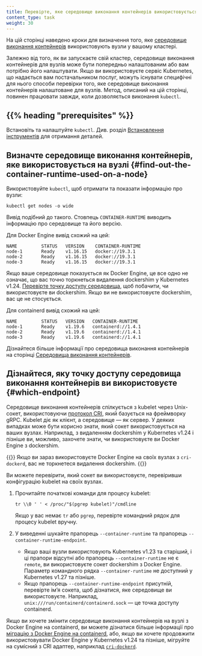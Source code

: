 ```yaml
---
title: Перевірте, яке середовище виконання контейнерів використовується на вузлі
content_type: task
weight: 30
---
```


<!-- overview -->

На цій сторінці наведено кроки для визначення того, яке [середовище виконання контейнерів](/uk/docs/setup/production-environment/container-runtimes/) використовують вузли у вашому кластері.

Залежно від того, як ви запускаєте свій кластер, середовище виконання контейнерів для вузлів може бути попередньо налаштованим або вам потрібно його налаштувати. Якщо ви використовуєте сервіс Kubernetes, що надається вам постачальником послуг, можуть існувати специфічні для нього способи перевірки того, яке середовище виконання контейнерів налаштоване для вузлів. Метод, описаний на цій сторінці, повинен працювати завжди, коли дозволяється виконання `kubectl`.

## {{% heading "prerequisites" %}}

Встановіть та налаштуйте `kubectl`. Див. розділ [Встановлення інструментів](/uk/docs/tasks/tools/#kubectl) для отримання деталей.

## Визначте середовище виконання контейнерів, яке використовується на вузлі {#find-out-the-container-runtime-used-on-a-node}

Використовуйте `kubectl`, щоб отримати та показати інформацію про вузли:

```shell
kubectl get nodes -o wide
```

Вивід подібний до такого. Стовпець `CONTAINER-RUNTIME` виводить інформацію про середовище та його версію.

Для Docker Engine вивід схожий на цей:

```none
NAME         STATUS   VERSION    CONTAINER-RUNTIME
node-1       Ready    v1.16.15   docker://19.3.1
node-2       Ready    v1.16.15   docker://19.3.1
node-3       Ready    v1.16.15   docker://19.3.1
```

Якщо ваше середовище показується як Docker Engine, це все одно не означає, що вас точно торкнеться видалення dockershim у Kubernetes v1.24. [Перевірте точку доступу середовища](#which-endpoint), щоб побачити, чи використовуєте ви dockershim. Якщо ви не використовуєте dockershim, вас це не стосується.

Для containerd вивід схожий на цей:

```none
NAME         STATUS   VERSION   CONTAINER-RUNTIME
node-1       Ready    v1.19.6   containerd://1.4.1
node-2       Ready    v1.19.6   containerd://1.4.1
node-3       Ready    v1.19.6   containerd://1.4.1
```

Дізнайтеся більше інформації про середовища виконання контейнерів на сторінці [Середовища виконання контейнерів](/uk/docs/setup/production-environment/container-runtimes/).

## Дізнайтеся, яку точку доступу середовища виконання контейнерів ви використовуєте {#which-endpoint}

Середовище виконання контейнерів спілкується з kubelet через Unix-сокет, використовуючи [протокол CRI](/uk/docs/concepts/architecture/cri/), який базується на фреймворку gRPC. Kubelet діє як клієнт, а середовище — як сервер. У деяких випадках може бути корисно знати, який сокет використовується на ваших вузлах. Наприклад, з видаленням dockershim у Kubernetes v1.24 і пізніше ви, можливо, захочете знати, чи використовуєте ви Docker Engine з dockershim.

{{<note>}}
Якщо ви зараз використовуєте Docker Engine на своїх вузлах з `cri-dockerd`, вас не торкнетеся видалення dockershim.
{{</note>}}

Ви можете перевірити, який сокет ви використовуєте, перевіривши конфігурацію kubelet на своїх вузлах.

1. Прочитайте початкові команди для процесу kubelet:

   ```shell
   tr \\0 ' ' < /proc/"$(pgrep kubelet)"/cmdline
   ```

   Якщо у вас немає `tr` або `pgrep`, перевірте командний рядок для процесу kubelet вручну.

1. У виведенні шукайте прапорець `--container-runtime` та прапорець `--container-runtime-endpoint`.

   * Якщо ваші вузли використовують Kubernetes v1.23 та старіший, і ці прапори відсутні або прапорець `--container-runtime` не є `remote`, ви використовуєте сокет dockershim з Docker Engine. Параметр командного рядка `--container-runtime` не доступний у Kubernetes v1.27 та пізніше.
   * Якщо прапорець `--container-runtime-endpoint` присутній, перевірте імʼя сокета, щоб дізнатися, яке середовище ви використовуєте. Наприклад, `unix:///run/containerd/containerd.sock` — це точка доступу containerd.

Якщо ви хочете змінити середовище виконання контейнерів на вузлі з Docker Engine на containerd, ви можете дізнатися більше інформації про [міграцію з Docker Engine на containerd](/uk/docs/tasks/administer-cluster/migrating-from-dockershim/change-runtime-containerd/), або, якщо ви хочете продовжити використовувати Docker Engine у Kubernetes v1.24 та пізніше, мігруйте на сумісний з CRI адаптер, наприклад [`cri-dockerd`](https://github.com/Mirantis/cri-dockerd).
